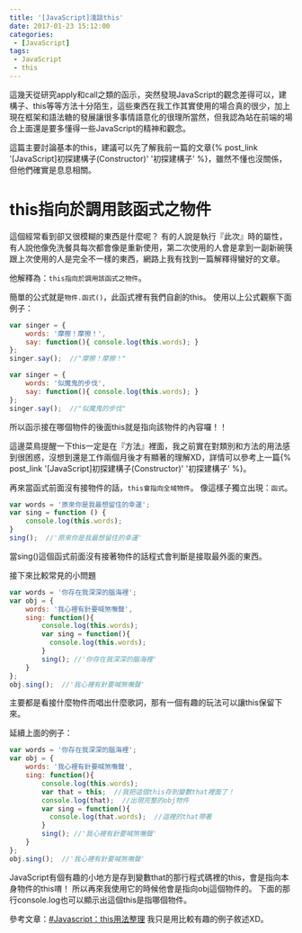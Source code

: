 ```yaml
---
title: '[JavaScript]淺談this'
date: 2017-01-23 15:12:00
categories:
 - [JavaScript]
tags:
 - JavaScript
 - this
---
```

這幾天從研究apply和call之類的函示，突然發現JavaScript的觀念差得可以，建構子、this等等方法十分陌生，這些東西在我工作其實使用的場合真的很少，加上現在框架和語法糖的發展讓很多事情語意化的很理所當然，但我認為站在前端的場合上面還是要多懂得一些JavaScript的精神和觀念。

這篇主要討論基本的this，建議可以先了解我前一篇的文章{% post_link '[JavaScript]初探建構子(Constructor)' '初探建構子' %}，雖然不懂也沒關係，但他們確實是息息相關。

# this指向於調用該函式之物件
這個經常看到卻又很模糊的東西是什麼呢？
有的人說是執行『此次』時的屬性，有人說他像免洗餐具每次都會像是重新使用，第二次使用的人會是拿到一副新碗筷跟上次使用的人是完全不一樣的東西，網路上我有找到一篇解釋得蠻好的文章。

他解釋為：`this指向於調用該函式之物件`。

簡單的公式就是`物件.函式()`，此函式裡有我們自創的this。
使用以上公式觀察下面例子：
``` javascript
var singer = {
	words: '摩擦！摩擦！',
	say: function(){ console.log(this.words); }
};
singer.say();  //"摩擦！摩擦！"

var singer = {
	words: '似魔鬼的步伐',
	say: function(){ console.log(this.words); }
};
singer.say();  //"似魔鬼的步伐"
```
所以函示接在哪個物件的後面this就是指向該物件的內容囉！！

這邊菜鳥提醒一下this一定是在『方法』裡面，我之前實在對類別和方法的用法感到很困惑，沒想到還是工作兩個月後才有顯著的理解XD，詳情可以參考上一篇{% post_link '[JavaScript]初探建構子(Constructor)' '初探建構子' %}。

再來當函式前面沒有接物件的話，`this會指向全域物件`。
像這樣子獨立出現：`函式`。
``` javascript
var words = '原來你是我最想留住的幸運';
var sing = function () {
    console.log(this.words);
}
sing();  //'原來你是我最想留住的幸運'
```
當sing()這個函式前面沒有接著物件的話程式會判斷是接取最外面的東西。

接下來比較常見的小問題
``` javascript
var words = '你存在我深深的腦海裡';
var obj = {
	words: '我心裡有針要喊煞嘸聲',
	sing: function(){
		console.log(this.words);
		var sing = function(){
		  console.log(this.words);
		}
		sing(); //'你存在我深深的腦海裡'
	}
};
obj.sing();  //'我心裡有針要喊煞嘸聲'
```
主要都是看接什麼物件而唱出什麼歌詞，那有一個有趣的玩法可以讓this保留下來。

延續上面的例子：
``` javascript
var words = '你存在我深深的腦海裡';
var obj = {
	words: '我心裡有針要喊煞嘸聲',
	sing: function(){
		console.log(this.words);
		var that = this;  //我把這個this存到變數that裡面了！
		console.log(that);  //出現完整的obj物件
		var sing = function(){
		  console.log(that.words);  //這裡的that帶著
		}
		sing(); //'我心裡有針要喊煞嘸聲'
	}
};
obj.sing();  //'我心裡有針要喊煞嘸聲'
```
JavaScript有個有趣的小地方是存到變數that的那行程式碼裡的this，會是指向本身物件的this唷！
所以再來我使用它的時候他會是指向obj這個物件的。
下面的那行console.log也可以顯示出這個this是指哪個物件。

參考文章：[#Javascript：this用法整理](https://software.intel.com/zh-cn/blogs/2013/10/09/javascript-this)
我只是用比較有趣的例子敘述XD。
